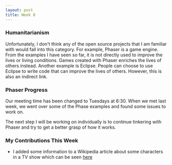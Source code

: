 ```yaml
---
layout: post
title: Week 8
---
```


### Humanitarianism 

Unfortunately, I don't think any of the open source projects that I am familiar with would fall into this category. For example, Phaser is a game engine. From the examples I have seen so far, it is not directly used to improve the lives or living conditions. Games created with Phaser enriches the lives of others instead. 
Another example is Eclipse. People can choose to use Eclipse to write code that can improve the lives of others. However, this is also an indirect link.  

### Phaser Progress

Our meeting time has been changed to Tuesdays at 6:30. 
When we met last week, we went over some of the Phase examples and found some issues to work on.  

The next step I will be working on individually is to continue tinkering with Phaser and try to get a better grasp of how it works. 

### My Contributions This Week

* I added some information to a Wikipedia article about some characters in a TV show which can be seen [here](https://en.wikipedia.org/w/index.php?title=The_Flame%27s_Daughter&oldid=832446560)
